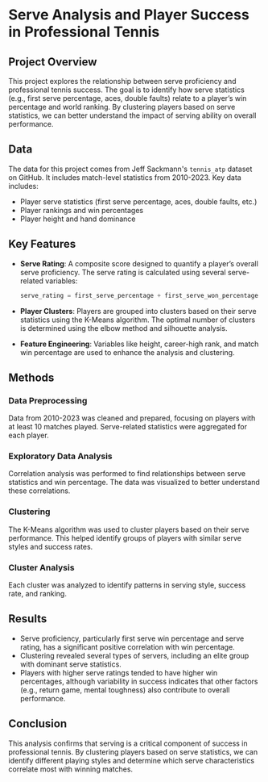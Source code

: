 # Serve Analysis and Player Success in Professional Tennis

## Project Overview

This project explores the relationship between serve proficiency and professional tennis success. The goal is to identify how serve statistics (e.g., first serve percentage, aces, double faults) relate to a player’s win percentage and world ranking. By clustering players based on serve statistics, we can better understand the impact of serving ability on overall performance.

## Data

The data for this project comes from Jeff Sackmann's `tennis_atp` dataset on GitHub. It includes match-level statistics from 2010-2023. Key data includes:

- Player serve statistics (first serve percentage, aces, double faults, etc.)
- Player rankings and win percentages
- Player height and hand dominance

## Key Features

- **Serve Rating**: A composite score designed to quantify a player’s overall serve proficiency. The serve rating is calculated using several serve-related variables:

    ```python
    serve_rating = first_serve_percentage + first_serve_won_percentage + second_serve_won_percentage + avg_ace - avg_df + avg_bp_saved - avg_bp_faced
    ```

- **Player Clusters**: Players are grouped into clusters based on their serve statistics using the K-Means algorithm. The optimal number of clusters is determined using the elbow method and silhouette analysis.

- **Feature Engineering**: Variables like height, career-high rank, and match win percentage are used to enhance the analysis and clustering.

## Methods

### Data Preprocessing
Data from 2010-2023 was cleaned and prepared, focusing on players with at least 10 matches played. Serve-related statistics were aggregated for each player.

### Exploratory Data Analysis
Correlation analysis was performed to find relationships between serve statistics and win percentage. The data was visualized to better understand these correlations.

### Clustering
The K-Means algorithm was used to cluster players based on their serve performance. This helped identify groups of players with similar serve styles and success rates.

### Cluster Analysis
Each cluster was analyzed to identify patterns in serving style, success rate, and ranking.

## Results

- Serve proficiency, particularly first serve win percentage and serve rating, has a significant positive correlation with win percentage.
- Clustering revealed several types of servers, including an elite group with dominant serve statistics.
- Players with higher serve ratings tended to have higher win percentages, although variability in success indicates that other factors (e.g., return game, mental toughness) also contribute to overall performance.

## Conclusion

This analysis confirms that serving is a critical component of success in professional tennis. By clustering players based on serve statistics, we can identify different playing styles and determine which serve characteristics correlate most with winning matches.
